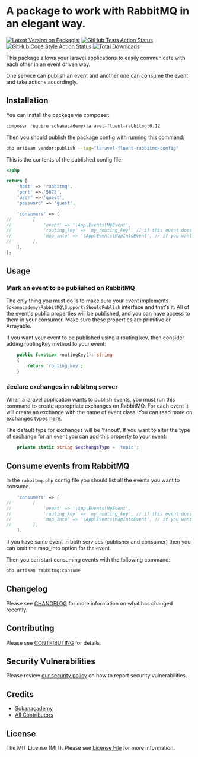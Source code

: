 # A package to work with RabbitMQ in an elegant way.

[![Latest Version on Packagist](https://img.shields.io/packagist/v/sokanacademy/laravel-fluent-rabbitmq.svg?style=flat-square)](https://packagist.org/packages/sokanacademy/laravel-fluent-rabbitmq)
[![GitHub Tests Action Status](https://img.shields.io/github/workflow/status/sokanacademy/laravel-fluent-rabbitmq/run-tests?label=tests)](https://github.com/sokanacademy/laravel-fluent-rabbitmq/actions?query=workflow%3Arun-tests+branch%3Amain)
[![GitHub Code Style Action Status](https://img.shields.io/github/workflow/status/sokanacademy/laravel-fluent-rabbitmq/Check%20&%20fix%20styling?label=code%20style)](https://github.com/sokanacademy/laravel-fluent-rabbitmq/actions?query=workflow%3A"Check+%26+fix+styling"+branch%3Amain)
[![Total Downloads](https://img.shields.io/packagist/dt/sokanacademy/laravel-fluent-rabbitmq.svg?style=flat-square)](https://packagist.org/packages/sokanacademy/laravel-fluent-rabbitmq)

This package allows your laravel applications to easily communicate with each other in an event driven way.

One service can publish an event and another one can consume the event and take actions accordingly.

## Installation

You can install the package via composer:

```bash
composer require sokanacademy/laravel-fluent-rabbitmq:0.12
```

Then you should publish the package config with running this command:

```bash
php artisan vendor:publish --tag="laravel-fluent-rabbitmq-config"
```

This is the contents of the published config file:

```php
<?php

return [
    'host' => 'rabbitmq',
    'port' => '5672',
    'user' => 'guest',
    'password' => 'guest',

    'consumers' => [
//        [
//            'event' => '\App\Events\MyEvent',
//            'routing_key' => 'my_routing_key', // if this event does not use routing key then remove this line
//            'map_into' => '\App\Events\MapIntoEvent', // if you want to use the same event then remove this line
//        ],
    ],
];
```

## Usage

### Mark an event to be published on RabbitMQ

The only thing you must do is to make sure your event implements `Sokanacademy\RabbitMQ\Support\ShouldPublish` interface
and that's it.
All of the event's public properties will be published, and you can have access to them in your consumer. Make sure these properties are primitive or Arrayable.

If you want your event to be published using a routing key, then consider adding routingKey method to your event:

```php
    public function routingKey(): string
    {
        return 'routing_key';
    }
```

### declare exchanges in rabbitmq server

When a laravel application wants to publish events, you must run this command to create appropriate exchanges on
RabbitMQ.
For each event it will create an exchange with the name of event class.
You can read more on exchanges types [here](https://www.rabbitmq.com/tutorials/amqp-concepts.html).

The default type for exchanges will be 'fanout'. If you want to alter the type of exchange for an event you can add this
property to your event:

```php
    private static string $exchangeType = 'topic';
```

## Consume events from RabbitMQ
In the `rabbitmq.php` config file you should list all the events you want to consume.

```php
    'consumers' => [
//        [
//            'event' => '\App\Events\MyEvent',
//            'routing_key' => 'my_routing_key', // if this event does not use routing key then remove this line
//            'map_into' => '\App\Events\MapIntoEvent', // if you want to use the same event then remove this line
//        ],
    ],
```
If you have same event in both services (publisher and consumer) then you can omit the map_into option for the event.

Then you can start consuming events with the following command:

```bash
php artisan rabbitmq:consume
```

## Changelog

Please see [CHANGELOG](CHANGELOG.md) for more information on what has changed recently.

## Contributing

Please see [CONTRIBUTING](https://github.com/spatie/.github/blob/main/CONTRIBUTING.md) for details.

## Security Vulnerabilities

Please review [our security policy](../../security/policy) on how to report security vulnerabilities.

## Credits

- [Sokanacademy](https://github.com/sokanacademy)
- [All Contributors](../../contributors)

## License

The MIT License (MIT). Please see [License File](LICENSE.md) for more information.
